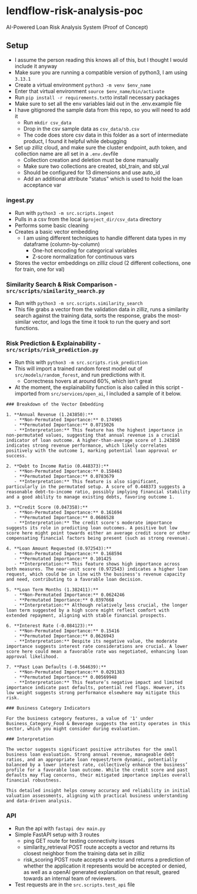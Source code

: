 # lendflow-risk-analysis-poc
AI-Powered Loan Risk Analysis System (Proof of Concept)


## Setup
* I assume the person reading this knows all of this, but I thought I would include it anyway
* Make sure you are running a compatible version of python3, I am using `3.13.1`
* Create a virtual environment `python3 -m venv $env_name`
* Enter that virtual environment `source $env_name/bin/activate`
* Run `pip install -r requirements.txt`to install necessary packages
* Make sure to set all the env variables laid out in the .env.example file
* I have gitignored the sample data from this repo, so you will need to add it
  * Run `mkdir csv_data`
  * Drop in the csv sample data as `csv_data/sb.csv`
  * The code does store csv data in this folder as a sort of intermediate product, I found it helpful while debugging
* Set up zilliz cloud, and make sure the cluster endpoint, auth token, and collection name are all set in a `.env.dev`file
  * Collection creation and deletion must be done manually
  * Make sure two collections are created, sbl_train, and sbl_val
  * Should be configured for 13 dimensions and use auto_id
  * Add an additional attribute "status" which is used to hold the loan acceptance var

### ingest.py
* Run with `python3 -m src.scripts.ingest`
* Pulls in a csv from the local `$project_dir/csv_data` directory
* Performs some basic cleaning
* Creates a basic vector embedding
  * I am using different techniques to handle different data types in my dataframe (column-by-column)
    * One-hot encoding for categorical variables
    * Z-score normalization for continuous vars
* Stores the vector embeddings on zilliz cloud (2 different collections, one for train, one for val)

### Similarity Search & Risk Comparison - `src/scripts/similarity_search.py`
* Run with `python3 -m src.scripts.similarity_search`
* This file grabs a vector from the validation data in zilliz, runs a similarity search against the training data, sorts the response, grabs the most-similar vector, and logs the time it took to run the query and sort functions.


### Risk Prediction & Explainability - `src/scripts/risk_prediction.py`
* Run this with `python3 -m src.scripts.risk_prediction`
* This will import a trained random forest model out of `src/models/random_forest`, and run predictions with it.
  * Correctness hovers at around 60%, which isn't great
* At the moment, the explainability function is also called in this script - imported from `src/services/open_ai`, I included a sample of it below.

```
### Breakdown of the Vector Embedding

1. **Annual Revenue (1.243850):**
   - **Non-Permutated Importance:** 0.174965
   - **Permutated Importance:** 0.0715026
   - **Interpretation:** This feature has the highest importance in non-permutated values, suggesting that annual revenue is a crucial indicator of loan outcome. A higher-than-average score of 1.243850 indicates strong revenue performance, which likely correlates positively with the outcome 1, marking potential loan approval or success.

2. **Debt to Income Ratio (0.448373):**
   - **Non-Permutated Importance:** 0.158463
   - **Permutated Importance:** 0.0783679
   - **Interpretation:** This feature is also significant, particularly in the permutated setup. A score of 0.448373 suggests a reasonable debt-to-income ratio, possibly implying financial stability and a good ability to manage existing debts, favoring outcome 1.

3. **Credit Score (0.047358):**
   - **Non-Permutated Importance:** 0.161694
   - **Permutated Importance:** 0.0686528
   - **Interpretation:** The credit score's moderate importance suggests its role in predicting loan outcomes. A positive but low score here might point towards either an average credit score or other compensating financial factors being present (such as strong revenue).

4. **Loan Amount Requested (0.972543):**
   - **Non-Permutated Importance:** 0.168594
   - **Permutated Importance:** 0.101425
   - **Interpretation:** This feature shows high importance across both measures. The near-unit score (0.972543) indicates a higher loan request, which could be in line with the business's revenue capacity and need, contributing to a favorable loan decision.

5. **Loan Term Months (1.382411):**
   - **Non-Permutated Importance:** 0.0624246
   - **Permutated Importance:** 0.0397668
   - **Interpretation:** Although relatively less crucial, the longer loan term suggested by a high score might reflect comfort with extended repayment, aligning with stable financial prospects.

6. **Interest Rate (-0.084123):**
   - **Non-Permutated Importance:** 0.15416
   - **Permutated Importance:** 0.0626943
   - **Interpretation:** Despite its negative value, the moderate importance suggests interest rate considerations are crucial. A lower score here could mean a favorable rate was negotiated, enhancing loan approval likelihood.

7. **Past Loan Defaults (-0.564639):**
   - **Non-Permutated Importance:** 0.0291383
   - **Permutated Importance:** 0.00569948
   - **Interpretation:** This feature’s negative impact and limited importance indicate past defaults, potential red flags. However, its low weight suggests strong performance elsewhere may mitigate this risk.

### Business Category Indicators

For the business category features, a value of '1' under Business_Category_Food & Beverage suggests the entity operates in this sector, which you might consider during evaluation.

### Interpretation

The vector suggests significant positive attributes for the small business loan evaluation. Strong annual revenue, manageable debt ratios, and an appropriate loan request/term dynamic, potentially balanced by a lower interest rate, collectively enhance the business’ profile for a favorable loan outcome. While the credit score and past defaults may flag concerns, their mitigated importance implies overall financial robustness.

This detailed insight helps convey accuracy and reliability in initial valuation assessments, aligning with practical business understanding and data-driven analysis.
```

### API
* Run the api with `fastapi dev main.py`
* Simple FastAPI setup with 3 routes
  * ping GET route for testing connectivity issues
  * similarity_retrieval POST route accepts a vector and returns its closest neighbor from the training data set in zilliz
  * risk_scoring POST route accepts a vector and returns a prediction of whether the application it represents would be accepted or denied, as well as a openAI generated explanation on that result, geared towards an internal team of reviewers.
* Test requests are in the `src.scripts.test_api` file